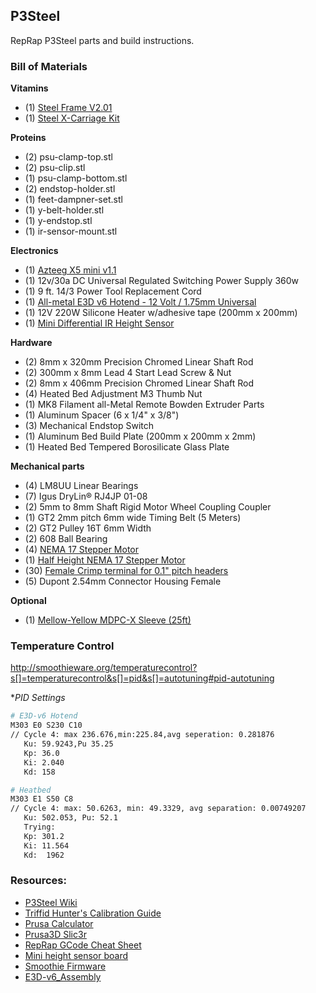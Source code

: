 P3Steel
---
RepRap P3Steel parts and build instructions.

### Bill of Materials

**Vitamins**

- (1) [Steel Frame V2.01](http://orballoprinting.com/en/frame/8-prusa-i3-steel-frame-p3steel.html)
- (1) [Steel X-Carriage Kit](https://www.ebay.com/itm/P3Steel-Lasercut-All-metal-kit-for-v2-v2-5-v4-Frame-Prusa-i3-3D-Printer-RepRap/142481311508?hash=item212c8c4714:m:mjlspcO-BZfzM17dPAfYKhQ)

**Proteins**

- (2) psu-clamp-top.stl
- (2) psu-clip.stl
- (1) psu-clamp-bottom.stl
- (2) endstop-holder.stl
- (1) feet-dampner-set.stl
- (1) y-belt-holder.stl
- (1) y-endstop.stl
- (1) ir-sensor-mount.stl

**Electronics**

- (1) [Azteeg X5 mini v1.1](https://www.panucatt.com/azteeg_X5_mini_reprap_3d_printer_controller_p/ax5mini.htm)
- (1) 12v/30a DC Universal Regulated Switching Power Supply 360w
- (1) 9 ft. 14/3 Power Tool Replacement Cord
- (1) [All-metal E3D v6 Hotend - 12 Volt / 1.75mm Universal](https://www.filastruder.com/products/all-metal-e3d-v6-hotend)
- (1) 12V 220W Silicone Heater w/adhesive tape (200mm x 200mm)
- (1) [Mini Differential IR Height Sensor](https://www.filastruder.com/collections/electronics/products/mini-differential-ir-height-sensor)

**Hardware**

- (2) 8mm x 320mm Precision Chromed Linear Shaft Rod
- (2) 300mm x 8mm Lead 4 Start Lead Screw & Nut
- (2) 8mm x 406mm Precision Chromed Linear Shaft Rod
- (4) Heated Bed Adjustment M3 Thumb Nut
- (1) MK8 Filament all-Metal Remote Bowden Extruder Parts
- (1) Aluminum Spacer (6 x 1/4" x 3/8")
- (3) Mechanical Endstop Switch
- (1) Aluminum Bed Build Plate (200mm x 200mm x 2mm)
- (1) Heated Bed Tempered Borosilicate Glass Plate

**Mechanical parts**

- (4) LM8UU Linear Bearings 
- (7) Igus DryLin® RJ4JP 01-08
- (2) 5mm to 8mm Shaft Rigid Motor Wheel Coupling Coupler 
- (1) GT2 2mm pitch 6mm wide Timing Belt (5 Meters)
- (2) GT2 Pulley 16T 6mm Width
- (2) 608 Ball Bearing
- (4) [NEMA 17 Stepper Motor](https://www.lulzbot.com/store/parts/nema-17-stepper-motor)
- (1) [Half Height NEMA 17 Stepper Motor](https://www.lulzbot.com/store/parts/half-height-nema-17-stepper-motor)
- (30) [Female Crimp terminal for 0.1" pitch headers](https://mod-one.com/female-crimp-terminal-for-0-1-pitch-headers-5-pack/)
- (5) Dupont 2.54mm Connector Housing Female

**Optional**

- (1) [Mellow-Yellow MDPC-X Sleeve (25ft)](https://mod-one.com/mdpc-x-cable-sleeve/)

### Temperature Control

http://smoothieware.org/temperaturecontrol?s[]=temperaturecontrol&s[]=pid&s[]=autotuning#pid-autotuning


**PID Settings*

```sh
# E3D-v6 Hotend
M303 E0 S230 C10
// Cycle 4: max 236.676,min:225.84,avg seperation: 0.281876
   Ku: 59.9243,Pu 35.25
   Kp: 36.0
   Ki: 2.040
   Kd: 158

# Heatbed
M303 E1 S50 C8
// Cycle 4: max: 50.6263, min: 49.3329, avg separation: 0.00749207
   Ku: 502.053, Pu: 52.1
   Trying:
   Kp: 301.2
   Ki: 11.564
   Kd:  1962
```

### Resources:
- [P3Steel Wiki](http://reprap.org/wiki/P3Steel)
- [Triffid Hunter's Calibration Guide](http://reprap.org/wiki/Triffid_Hunter's_Calibration_Guide)
- [Prusa Calculator](http://www.prusaprinters.org/calculator/)
- [Prusa3D Slic3r](https://github.com/prusa3d/Slic3r)
- [RepRap GCode Cheat Sheet](https://thingiverse-production-new.s3.amazonaws.com/assets/87/b0/2c/f5/4c/CheatSheet.pdf)
- [Mini height sensor board](https://miscsolutions.wordpress.com/mini-height-sensor-board/)
- [Smoothie Firmware](https://github.com/Smoothieware/Smoothieware/tree/edge/FirmwareBin)
- [E3D-v6_Assembly](https://wiki.e3d-online.com/wiki/E3D-v6_Assembly)
